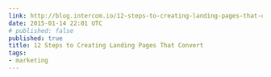```yaml
---
link: http://blog.intercom.io/12-steps-to-creating-landing-pages-that-convert/
date: 2015-01-14 22:01 UTC
# published: false
published: true
title: 12 Steps to Creating Landing Pages That Convert
tags:
- marketing
---
```



